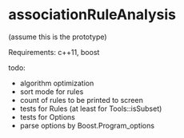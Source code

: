 # associationRuleAnalysis

(assume this is the prototype)

Requirements: c++11, boost

todo:
  * algorithm optimization
  * sort mode for rules
  * count of rules to be printed to screen
  * tests for Rules (at least for Tools::isSubset)
  * tests for Options
  * parse options by Boost.Program_options

